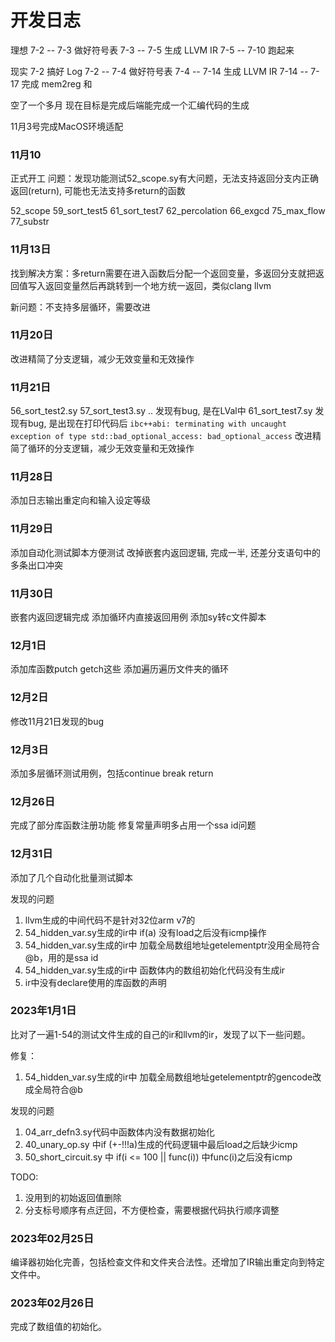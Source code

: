 # 开发日志

理想
7-2 -- 7-3 做好符号表
7-3 -- 7-5 生成 LLVM IR
7-5 -- 7-10 跑起来

现实
7-2 搞好 Log
7-2 -- 7-4 做好符号表
7-4 -- 7-14 生成 LLVM IR
7-14 -- 7-17 完成 mem2reg 和

空了一个多月
现在目标是完成后端能完成一个汇编代码的生成

11月3号完成MacOS环境适配


### 11月10
正式开工
问题：发现功能测试52_scope.sy有大问题，无法支持返回分支内正确返回(return), 可能也无法支持多return的函数

52_scope 59_sort_test5 61_sort_test7 62_percolation 66_exgcd 75_max_flow 77_substr

### 11月13日
找到解决方案：多return需要在进入函数后分配一个返回变量，多返回分支就把返回值写入返回变量然后再跳转到一个地方统一返回，类似clang llvm

新问题：不支持多层循环，需要改进

### 11月20日
改进精简了分支逻辑，减少无效变量和无效操作

### 11月21日
56_sort_test2.sy 57_sort_test3.sy .. 发现有bug, 是在LVal中
61_sort_test7.sy 发现有bug, 是出现在打印代码后
```ibc++abi: terminating with uncaught exception of type std::bad_optional_access: bad_optional_access```
改进精简了循环的分支逻辑，减少无效变量和无效操作


### 11月28日
添加日志输出重定向和输入设定等级

### 11月29日
添加自动化测试脚本方便测试
改掉嵌套内返回逻辑, 完成一半, 还差分支语句中的多条出口冲突

### 11月30日
嵌套内返回逻辑完成
添加循环内直接返回用例
添加sy转c文件脚本

### 12月1日
添加库函数putch getch这些
添加遍历遍历文件夹的循环

### 12月2日
修改11月21日发现的bug

### 12月3日
添加多层循环测试用例，包括continue break return

### 12月26日
完成了部分库函数注册功能
修复常量声明多占用一个ssa id问题

### 12月31日
添加了几个自动化批量测试脚本

发现的问题
1. llvm生成的中间代码不是针对32位arm v7的
2. 54_hidden_var.sy生成的ir中 if(a) 没有load之后没有icmp操作
3. 54_hidden_var.sy生成的ir中 加载全局数组地址getelementptr没用全局符合@b，用的是ssa id
4. 54_hidden_var.sy生成的ir中 函数体内的数组初始化代码没有生成ir
5. ir中没有declare使用的库函数的声明


### 2023年1月1日
比对了一遍1-54的测试文件生成的自己的ir和llvm的ir，发现了以下一些问题。

修复：
1. 54_hidden_var.sy生成的ir中 加载全局数组地址getelementptr的gencode改成全局符合@b

发现的问题
1. 04_arr_defn3.sy代码中函数体内没有数据初始化
2. 40_unary_op.sy 中if (+-!!!a)生成的代码逻辑中最后load之后缺少icmp
3. 50_short_circuit.sy 中 if(i <= 100 || func(i)) 中func(i)之后没有icmp
   
TODO:
1. 没用到的初始返回值删除
2. 分支标号顺序有点迂回，不方便检查，需要根据代码执行顺序调整

### 2023年02月25日
编译器初始化完善，包括检查文件和文件夹合法性。还增加了IR输出重定向到特定文件中。

### 2023年02月26日
完成了数组值的初始化。

